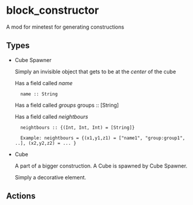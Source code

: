 # block_constructor
A mod for minetest for generating constructions

## Types
* Cube Spawner

    Simply an invisible object that gets to be at the *center* of the cube

    Has a field called *name*

        name :: String

    Has a field called *groups*
        groups :: [String]

    Has a field called *neightbours*

        neightbours :: {(Int, Int, Int) = [String]}
        
        Example: neightbours = {(x1,y1,z1) = ["name1", "group:group1", ..], (x2,y2,z2) = ... }

* Cube

    A part of a bigger construction. A Cube is spawned by Cube Spawner.
    
    Simply a decorative element.

## Actions

